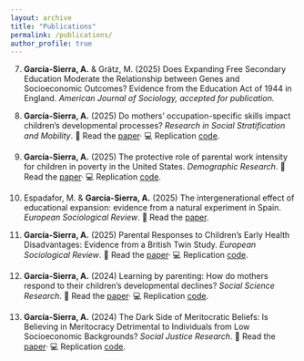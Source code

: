 ```yaml
---
layout: archive
title: "Publications"
permalink: /publications/
author_profile: true
---
```


7) **García-Sierra, A.** & Grätz, M. (2025) Does Expanding Free Secondary Education Moderate the Relationship between Genes and Socioeconomic Outcomes? Evidence from the Education Act of 1944 in England. _American Journal of Sociology, accepted for publication._
   
6) **García-Sierra, A.** (2025) Do mothers’ occupation-specific skills impact children’s developmental processes? _Research in Social Stratification and Mobility_.
   📄 Read the [paper](https://www.sciencedirect.com/science/article/pii/S0276562425000939)· 💻 Replication [code](https://github.com/aliciagarciasierra/MOTHERS_SKILLS).

5) **García-Sierra, A.** (2025) The protective role of parental work intensity for children in poverty in the United States. _Demographic Research_.
   📄 Read the [paper](https://www.demographic-research.org/articles/volume/53/4)· 💻 Replication [code](https://github.com/aliciagarciasierra/Parental_Work_Intensity).

4) Espadafor, M. & **García-Sierra, A.** (2025) The intergenerational effect of educational expansion: evidence from a natural experiment in Spain. _European Sociological Review_.
   📄 Read the [paper](https://academic.oup.com/esr/article/41/5/706/8107684).

3) **García-Sierra, A.** (2025) Parental Responses to Children’s Early Health Disadvantages: Evidence from a British Twin Study. _European Sociological Review_.
   📄 Read the [paper](https://academic.oup.com/esr/article/41/1/97/7631266)· 💻 Replication [code](https://github.com/aliciagarciasierra/PARENTAL_RESPONSES_ESR).

2) **García-Sierra, A.** (2024) Learning by parenting: How do mothers respond to their children’s developmental declines? _Social Science Research_.
   📄 Read the [paper](https://www.sciencedirect.com/science/article/pii/S0049089X24000103)· 💻 Replication [code](https://github.com/aliciagarciasierra/LearningbyParenting).

1) **García-Sierra, A.** (2024) The Dark Side of Meritocratic Beliefs: Is Believing in Meritocracy Detrimental to Individuals from Low Socioeconomic Backgrounds? _Social Justice Research_.
   📄 Read the [paper](https://link.springer.com/article/10.1007/s11211-023-00413-x)· 💻 Replication [code](https://github.com/aliciagarciasierra/TheDarkSideofMeritocraticBeliefs).
   
